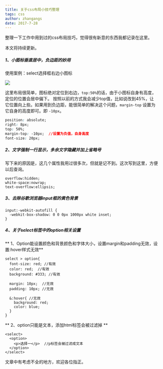 ```yaml
---
title: 关于css布局小技巧整理
tags: css
author: zhangangs
date: 2017-7-28
---
```


整理一下工作中用到过的css布局技巧，觉得很有新意的东西我都记录在这里。

本文将持续更新。

##### 1、小图标垂直居中，负边距的妙用

使用案例：select选择框右边小图标

![](/images/7-28/1.png)

这里布局很简单，图标绝对定位到右边，`top:50%`的话，由于小图标自身有高度，定位的位置会居中偏下。
按照以前的方式我会减少top值，比如说改到45%，让它位置向上些。如果用到负边距，能很简单的解决这个问题，`margin-top` 设置为它自身的高度即可。即 `-10px`。


``` css
position: absolute;
right: 8px;
top: 50%;
margin-top: -10px;  //设置为负值，自身高度
font-size: 20px;

```

##### 2、文字强制一行显示，多余文字隐藏并加上省略号
写下来的原因是，这几个属性我用过很多次，但就是记不到。这次写到这里，方便以后查询。
```
overflow:hidden;
white-space:nowrap;
text-overflow:ellipsis;
```

##### 3、去除谷歌浏览器input框的黄色背景
```
input:-webkit-autofill {
  -webkit-box-shadow: 0 0 0px 1000px white inset;
}
```

##### 4、关于select标签中的option相关设置

** 1、Option能设置颜色和背景颜色和字体大小，设置margin和padding无效，设置:hover样式无效**
```
select > option{
  font-size: red; //有效
  color: red;  //有效
  background: #333; //有效
  
  margin: 10px;  //无效
  padding: 10px; //无效
   
  &:hover{ //无效
    background: red; 
	color: blue;
  }
}
```

** 2、option只能是文本，添加html标签会被过滤掉  **
```
<select>
  <option>
	<p>选择一</p>  //p标签会被过滤成文本
  </option>
</select>
```


文章中有考虑不全的地方，欢迎各位指正。


